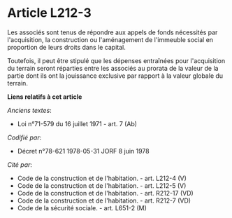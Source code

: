 # Article L212-3

Les associés sont tenus de répondre aux appels de fonds nécessités par l'acquisition, la construction ou l'aménagement de
l'immeuble social en proportion de leurs droits dans le capital.

Toutefois, il peut être stipulé que les dépenses entraînées pour l'acquisition du terrain seront réparties entre les associés
au prorata de la valeur de la partie dont ils ont la jouissance exclusive par rapport à la valeur globale du terrain.

**Liens relatifs à cet article**

_Anciens textes_:

  - Loi n°71-579 du 16 juillet 1971 - art. 7 (Ab)

_Codifié par_:

  - Décret n°78-621 1978-05-31 JORF 8 juin 1978

_Cité par_:

  - Code de la construction et de l'habitation. - art. L212-4 (V)
  - Code de la construction et de l'habitation. - art. L212-5 (V)
  - Code de la construction et de l'habitation. - art. R212-17 (VD)
  - Code de la construction et de l'habitation. - art. R212-7 (VD)
  - Code de la sécurité sociale. - art. L651-2 (M)
